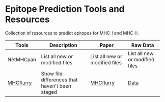 # Epitope Prediction Tools and Resources

Collection of resources to predict epitopes for MHC-I and MHC-II.


| Tools | Description | Paper | Raw Data |
| --- | --- |--- |--- |
| NetMHCpan | List all new or modified files |List all new or modified files |List all new or modified files |
| [MHCflurry](https://github.com/openvax/mhcflurry)  | Show file differences that haven't been staged |[MHCflurry](https://www.sciencedirect.com/science/article/pii/S2405471220302398) |[Data](https://data.mendeley.com/datasets/zx3kjzc3yx/3) |
